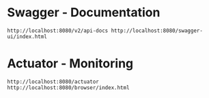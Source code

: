 # Swagger - Documentation
``
http://localhost:8080/v2/api-docs
http://localhost:8080/swagger-ui/index.html
``
# Actuator - Monitoring
``
http://localhost:8080/actuator
http://localhost:8080/browser/index.html
``
